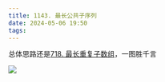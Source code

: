 ```yaml
---
title: 1143. 最长公共子序列
date: 2024-05-06 19:50
tags:
---
```

总体思路还是[718. 最长重复子数组](_posts/计算机科学基础/leetcode刷题/动态规划/718.%20最长重复子数组)，一图胜千言

![](images/posts/Pasted%20image%2020240506201659.png)